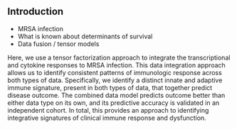 ## Introduction

- MRSA infection
- What is known about determinants of survival
- Data fusion / tensor models

<!-- Introduction to the paper. -->

Here, we use a tensor factorization approach to integrate the transcriptional and cytokine responses to MRSA infection. This data integration approach allows us to identify consistent patterns of immunologic response across both types of data. Specifically, we identify a distinct innate and adaptive immune signature, present in both types of data, that together predict disease outcome. The combined data model predicts outcome better than either data type on its own, and its predictive accuracy is validated in an independent cohort. In total, this provides an approach to identifying integrative signatures of clinical immune response and dysfunction.
